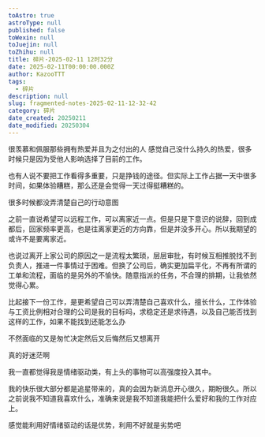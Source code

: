 ```yaml
---
toAstro: true
astroType: null
published: false
toWexin: null
toJuejin: null
toZhihu: null
title: 碎片-2025-02-11 12时32分
date: 2025-02-11T00:00:00.000Z
author: KazooTTT
tags:
  - 碎片
description: null
slug: fragmented-notes-2025-02-11-12-32-42
category: 碎片
date_created: 20250211
date_modified: 20250304
---
```


很羡慕和佩服那些拥有热爱并且为之付出的人 感觉自己没什么持久的热爱，很多时候只是因为受他人影响选择了目前的工作。

也有人说不要把工作看得多重要，只是挣钱的途径。但实际上工作占据一天中很多时间，如果体验糟糕，那么还是会觉得一天过得挺糟糕的。

很多时候都没弄清楚自己的行动意图

之前一直说希望可以远程工作，可以离家近一点。但是只是下意识的说辞，回到成都后，回家频率更高，也是往离家更近的方向靠，但是并没多开心。所以我期望的或许不是要离家近。

也说过离开上家公司的原因之一是流程太繁琐，层层审批，有时候互相推脱找不到负责人，推进一件事情过于困难。但换了公司后，确实更加扁平化，不再有所谓的工单和流程，面临的是另外的不愉快。随意指派的任务，不合理的排期，让我依然觉得心累。

比起接下一份工作，是更希望自己可以弄清楚自己喜欢什么，擅长什么，工作体验与工资比例相对合理的公司是我的目标吗，求稳定还是求待遇，以及自己能否找到这样的工作，如果不能找到还能怎么办

不然面临的又是匆忙决定然后又后悔然后又想离开

真的好迷茫啊

我一直都觉得我是情绪驱动类，有上头的事物可以高强度投入其中。  

我的快乐很大部分都是追星带来的，真的会因为新消息开心很久，期盼很久。所以之前说我不知道我喜欢什么，准确来说是我不知道我能把什么爱好和我的工作对应上。  

感觉能利用好情绪驱动的话是优势，利用不好就是劣势吧 ​​​
